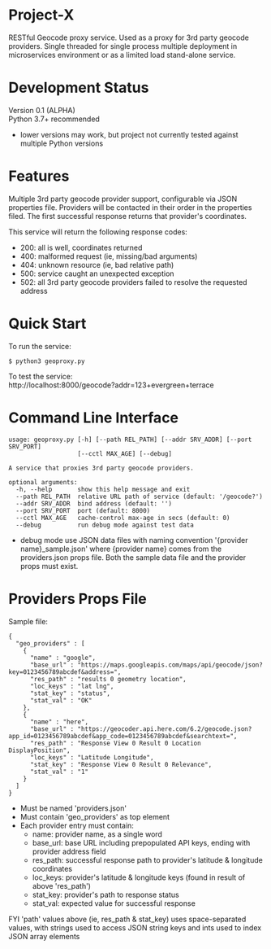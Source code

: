 # Project-X
RESTful Geocode proxy service.  Used as a proxy for 3rd party geocode providers.  Single threaded for single process multiple deployment in microservices environment or as a limited load stand-alone service.

# Development Status
Version 0.1 (ALPHA)  
Python 3.7+ recommended  
- lower versions may work, but project not currently tested against multiple Python versions

# Features
Multiple 3rd party geocode provider support, configurable via JSON properties file. Providers will be contacted in their order in the properties filed.  The first successful response returns that provider's coordinates.

This service will return the following response codes:  
- 200: all is well, coordinates returned
- 400: malformed request (ie, missing/bad arguments)
- 404: unknown resource (ie, bad relative path)
- 500: service caught an unexpected exception
- 502: all 3rd party geocode providers failed to resolve the requested address

# Quick Start
To run the service:
```
$ python3 geoproxy.py
```

To test the service:  
http://localhost:8000/geocode?addr=123+evergreen+terrace


# Command Line Interface
```
usage: geoproxy.py [-h] [--path REL_PATH] [--addr SRV_ADDR] [--port SRV_PORT]
                   [--cctl MAX_AGE] [--debug]

A service that proxies 3rd party geocode providers.

optional arguments:
  -h, --help       show this help message and exit
  --path REL_PATH  relative URL path of service (default: '/geocode?')
  --addr SRV_ADDR  bind address (default: '')
  --port SRV_PORT  port (default: 8000)
  --cctl MAX_AGE   cache-control max-age in secs (default: 0)
  --debug          run debug mode against test data
```

* debug mode use JSON data files with naming convention '{provider name}_sample.json' where {provider name} comes from the providers.json props file.  Both the sample data file and the provider props must exist.

# Providers Props File

Sample file:
```
{
  "geo_providers" : [
    {
      "name" : "google",
      "base_url" : "https://maps.googleapis.com/maps/api/geocode/json?key=0123456789abcdef&address=",
      "res_path" : "results 0 geometry location",
      "loc_keys" : "lat lng",
      "stat_key" : "status",
      "stat_val" : "OK"
    },
    {
      "name" : "here",
      "base_url" : "https://geocoder.api.here.com/6.2/geocode.json?app_id=0123456789abcdef&app_code=0123456789abcdef&searchtext=",
      "res_path" : "Response View 0 Result 0 Location DisplayPosition",
      "loc_keys" : "Latitude Longitude",
      "stat_key" : "Response View 0 Result 0 Relevance",
      "stat_val" : "1"
    }
  ]
}
```

* Must be named 'providers.json'
* Must contain 'geo_providers' as top element
* Each provider entry must contain:
  * name: provider name, as a single word
  * base_url: base URL including prepopulated API keys, ending with provider address field
  * res_path: successful response path to provider's latitude & longitude coordinates
  * loc_keys: provider's latitude & longitude keys (found in result of above 'res_path')
  * stat_key: provider's path to response status
  * stat_val: expected value for successful response

FYI 'path' values above (ie, res_path & stat_key) uses space-separated values, with strings used to access JSON string keys and ints used to index JSON array elements

